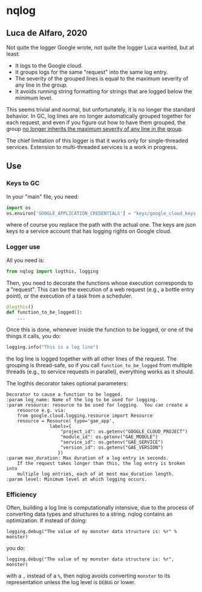 # nqlog
## Luca de Alfaro, 2020

Not quite the logger Google wrote, not quite the logger Luca wanted, but at least: 

* It logs to the Google cloud. 
* It groups logs for the same "request" into the same log entry. 
* The severity of the grouped lines is equal to the maximum severity of any line in the group. 
* It avoids running string formatting for strings that are logged below the minimum level. 

This seems trivial and normal, but unfortunately, it is no longer the standard behavior.  In GC, log lines are no longer automatically grouped together for each request, and even if you figure out how to have them grouped, the group [no longer inherits the maximum severity of any line in the group](https://cloud.google.com/appengine/docs/standard/python3/writing-application-logs). 

The chief limitation of this logger is that it works only for 
single-threaded services.  Extension to multi-threaded services is
a work in progress. 

## Use

### Keys to GC

In your "main" file, you need: 

```python
import os
os.environ['GOOGLE_APPLICATION_CREDENTIALS'] = "keys/google_cloud_keys.json"
```

where of course you replace the path with the actual one.  The keys are json keys to a service account that has logging rights on Google cloud. 

### Logger use

All you need is: 

```python
from nqlog import logthis, logging
```
    
Then, you need to decorate the functions whose execution corresponds to a "request".  This can be the execution of a web request (e.g., a bottle entry point), or the execution of a task from a scheduler. 

```python
@logthis()
def function_to_be_logged():
    ...
```
        
Once this is done, whenever inside the function to be logged, or one of the things it calls, you do: 

```python
logging.info("This is a log line")
```
    
the log line is logged together with all other lines of the request. The grouping is thread-safe, so if you call `function_to_be_logged` from multiple threads (e.g., to service requests in parallel), everything works as it should.

The logthis decorator takes optional parameters:

    Decorator to cause a function to be logged.
    :param log_name: Name of the log to be used for logging.
    :param resource: resource to be used for logging.  You can create a
        resource e.g. via:
        from google.cloud.logging.resource import Resource
        resource = Resource( type='gae_app',
                    labels={
                        "project_id": os.getenv("GOOGLE_CLOUD_PROJECT")
                        "module_id": os.getenv("GAE_MODULE")
                        "service_id": os.getenv("GAE_SERVICE")
                        "version_id": os.getenv("GAE_VERSION")
                       })
    :param max_duration: Max duration of a log entry in seconds.
        If the request takes longer than this, the log entry is broken into
        multiple log entries, each of at most max_duration length.
    :param level: Minimum level at which logging occurs.

### Efficiency

Often, building a log line is computationally intensive, due to the process of converting data types and structures to a string.  nqlog contains an optimization.  If instead of doing: 

    logging.debug("The value of my monster data structure is: %r" % monster)
    
you do: 

    logging.debug("The value of my monster data structure is: %r", monster)

with a `,` instead of a `%`, then nqlog avoids converting `monster` to its representation unless the log level is `DEBUG` or lower. 